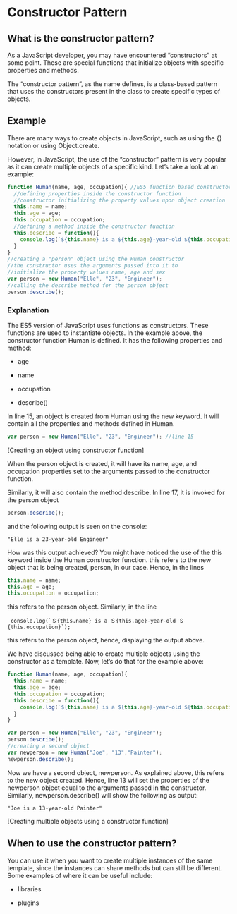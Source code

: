 # Constructor Pattern

## What is the constructor pattern?
As a JavaScript developer, you may have encountered “constructors” at some point. These are special functions that initialize objects with specific properties and methods.

The “constructor pattern”, as the name defines, is a class-based pattern that uses the constructors present in the class to create specific types of objects.


## Example
There are many ways to create objects in JavaScript, such as using the {} notation or using Object.create.

However, in JavaScript, the use of the “constructor” pattern is very popular as it can create multiple objects of a specific kind. Let’s take a look at an example:

```javascript
function Human(name, age, occupation){ //ES5 function based constructor 
  //defining properties inside the constructor function
  //constructor initializing the property values upon object creation
  this.name = name; 
  this.age = age;
  this.occupation = occupation;
  //defining a method inside the constructor function
  this.describe = function(){
    console.log(`${this.name} is a ${this.age}-year-old ${this.occupation}`);
  }
}
//creating a "person" object using the Human constructor
//the constructor uses the arguments passed into it to
//initialize the property values name, age and sex
var person = new Human("Elle", "23", "Engineer");
//calling the describe method for the person object
person.describe();
```


### Explanation

The ES5 version of JavaScript uses functions as constructors. These functions are used to instantiate objects. In the example above, the constructor function Human is defined. It has the following properties and method:

- age

- name

- occupation

- describe()

In line 15, an object is created from Human using the new keyword. It will contain all the properties and methods defined in Human.

```javascript
var person = new Human("Elle", "23", "Engineer"); //line 15
```

[Creating an object using constructor function]


When the person object is created, it will have its name, age, and occupation properties set to the arguments passed to the constructor function.

Similarly, it will also contain the method describe. In line 17, it is invoked for the person object

```javascript
person.describe();
```
and the following output is seen on the console:
```
"Elle is a 23-year-old Engineer"
```
How was this output achieved? You might have noticed the use of the this keyword inside the Human constructor function. this refers to the new object that is being created, person, in our case. Hence, in the lines

```javascript
this.name = name; 
this.age = age;
this.occupation = occupation;
```

this refers to the person object. Similarly, in the line

```
 console.log(`＄{this.name} is a ＄{this.age}-year-old ＄{this.occupation}`);
```

this refers to the person object, hence, displaying the output above.

We have discussed being able to create multiple objects using the constructor as a template. Now, let’s do that for the example above:

```javascript
function Human(name, age, occupation){ 
  this.name = name; 
  this.age = age;
  this.occupation = occupation;
  this.describe = function(){
    console.log(`${this.name} is a ${this.age}-year-old ${this.occupation}`);
  }
}

var person = new Human("Elle", "23", "Engineer");
person.describe();
//creating a second object
var newperson = new Human("Joe", "13","Painter");
newperson.describe();
```

Now we have a second object, newperson. As explained above, this refers to the new object created. Hence, line 13 will set the properties of the newperson object equal to the arguments passed in the constructor. Similarly, newperson.describe() will show the following as output:

```
"Joe is a 13-year-old Painter"
```

[Creating multiple objects using a constructor function]


## When to use the constructor pattern?

You can use it when you want to create multiple instances of the same template, since the instances can share methods but can still be different. Some examples of where it can be useful include:

- libraries

- plugins
